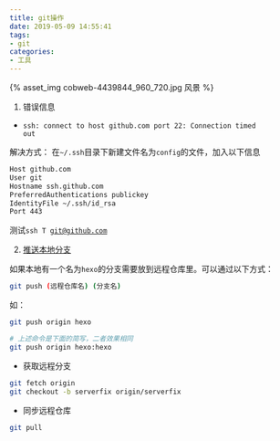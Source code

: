 ```yaml
---
title: git操作
date: 2019-05-09 14:55:41
tags:
- git
categories:
- 工具
---
```



{% asset_img cobweb-4439844_960_720.jpg 风景 %}
1. 错误信息

- <code>ssh: connect to host github.com port 22: Connection timed out</code>

解决方式：
在<code>~/.ssh</code>目录下新建文件名为<code>config</code>的文件，加入以下信息

```sh
Host github.com
User git
Hostname ssh.github.com
PreferredAuthentications publickey
IdentityFile ~/.ssh/id_rsa
Port 443
```
测试<code>ssh T git@github.com</code>


2. [推送本地分支](https://git-scm.com/book/zh/v1/Git-%E5%88%86%E6%94%AF-%E8%BF%9C%E7%A8%8B%E5%88%86%E6%94%AF)

如果本地有一个名为<code>hexo</code>的分支需要放到远程仓库里。可以通过以下方式：
```sh
git push (远程仓库名) (分支名)
```
如：
```sh
git push origin hexo

# 上述命令是下面的简写，二者效果相同
git push origin hexo:hexo
```
- 获取远程分支
```sh
git fetch origin
git checkout -b serverfix origin/serverfix
```

- 同步远程仓库
```sh
git pull
```